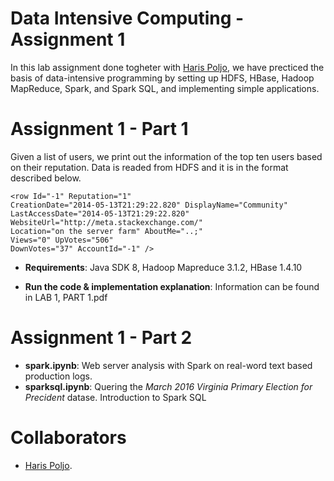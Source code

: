 # Data Intensive Computing - Assignment 1
In this lab assignment done togheter with [Haris Poljo](https://github.com/harispoljo), we have precticed the basis of data-intensive programming by setting up HDFS, HBase, Hadoop MapReduce, Spark, and Spark SQL, and implementing simple applications.

# Assignment 1 - Part 1
Given a list of users, we print out the information of the top ten users based on their reputation. Data is readed from HDFS and it is in the format described below.

```
<row Id="-1" Reputation="1"
CreationDate="2014-05-13T21:29:22.820" DisplayName="Community"
LastAccessDate="2014-05-13T21:29:22.820"
WebsiteUrl="http://meta.stackexchange.com/"
Location="on the server farm" AboutMe="..;"
Views="0" UpVotes="506"
DownVotes="37" AccountId="-1" />
```

* **Requirements**: Java SDK 8, Hadoop Mapreduce 3.1.2, HBase 1.4.10

* **Run the code & implementation explanation**: Information can be found in LAB 1, PART 1.pdf

# Assignment 1 - Part 2
* **spark.ipynb**: Web server analysis with Spark on real-word text based production logs.
* **sparksql.ipynb**: Quering the *March 2016 Virginia Primary Election for Precident* datase. Introduction to Spark SQL

# Collaborators
- [Haris Poljo](https://github.com/harispoljo).







